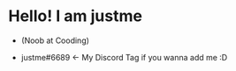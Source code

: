 <h1>Hello! I am justme</h1>

 - (Noob at Cooding)

 - justme#6689 <- My Discord Tag if you wanna add me :D
